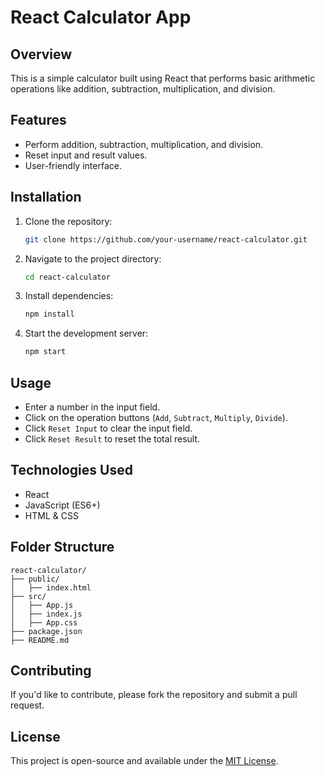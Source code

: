 # React Calculator App

## Overview
This is a simple calculator built using React that performs basic arithmetic operations like addition, subtraction, multiplication, and division.

## Features
- Perform addition, subtraction, multiplication, and division.
- Reset input and result values.
- User-friendly interface.

## Installation

1. Clone the repository:
   ```sh
   git clone https://github.com/your-username/react-calculator.git
   ```
2. Navigate to the project directory:
   ```sh
   cd react-calculator
   ```
3. Install dependencies:
   ```sh
   npm install
   ```
4. Start the development server:
   ```sh
   npm start
   ```

## Usage
- Enter a number in the input field.
- Click on the operation buttons (`Add`, `Subtract`, `Multiply`, `Divide`).
- Click `Reset Input` to clear the input field.
- Click `Reset Result` to reset the total result.

## Technologies Used
- React
- JavaScript (ES6+)
- HTML & CSS

## Folder Structure
```
react-calculator/
├── public/
│   ├── index.html
├── src/
│   ├── App.js
│   ├── index.js
│   ├── App.css
├── package.json
├── README.md
```

## Contributing
If you'd like to contribute, please fork the repository and submit a pull request.

## License
This project is open-source and available under the [MIT License](LICENSE).

